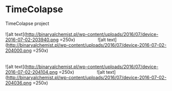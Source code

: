 # TimeColapse
TimeColapse project<br /><br />
![alt text](http://binaryalchemist.pl/wp-content/uploads/2016/07/device-2016-07-02-203940.png =250x) &nbsp;&nbsp;&nbsp;&nbsp;&nbsp;&nbsp;&nbsp;&nbsp;&nbsp;&nbsp;&nbsp;&nbsp;&nbsp;&nbsp;&nbsp;&nbsp;
![alt text](http://binaryalchemist.pl/wp-content/uploads/2016/07/device-2016-07-02-204000.png =250x) <br /><br /><br />
![alt text](http://binaryalchemist.pl/wp-content/uploads/2016/07/device-2016-07-02-204104.png =250x) &nbsp;&nbsp;&nbsp;&nbsp;&nbsp;&nbsp;&nbsp;&nbsp;&nbsp;&nbsp;&nbsp;&nbsp;&nbsp;&nbsp;&nbsp;&nbsp;
![alt text](http://binaryalchemist.pl/wp-content/uploads/2016/07/device-2016-07-02-204036.png =250x) 
